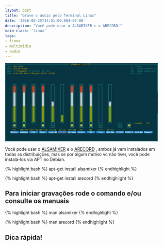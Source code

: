 ```yaml
---
layout: post
title: "Grave o áudio pelo Terminal Linux"
date: '2016-05-25T14:01:00.004-07:00'
description: "Você pode usar o ALSAMIXER e o ARECORD!"
main-class: 'linux'
tags:
- linux
- multimidia
- audio
---
```


![Grave o áudio pelo Terminal Linux](/assets/img/shell-script/alsamixer.jpg "Grave o áudio pelo Terminal Linux")


<script async src="https://pagead2.googlesyndication.com/pagead/js/adsbygoogle.js"></script>

<!-- Informat -->
<ins class="adsbygoogle"
     style="display:block"
     data-ad-client="ca-pub-2838251107855362"
     data-ad-slot="2327980059"
     data-ad-format="auto"
     data-full-width-responsive="true"></ins>

<script>
(adsbygoogle = window.adsbygoogle || []).push({});
</script>


Você pode usar o [ALSAMIXER](https://pt.wikipedia.org/wiki/Alsamixer) e o [ARECORD](https://linux.die.net/man/1/arecord) , ambos já vem instalados em todas as distribuições, mas se por algum motivo vc não tiver, você pode instalá-los via APT no Debian.

{% highlight bash %}
apt-get install alsamixer
{% endhighlight %}

{% highlight bash %}
apt-get install arecord
{% endhighlight %}

## Para iniciar gravações rode o comando e/ou consulte os manuais


<script async src="https://pagead2.googlesyndication.com/pagead/js/adsbygoogle.js"></script>

<!-- Informat -->
<ins class="adsbygoogle"
     style="display:block"
     data-ad-client="ca-pub-2838251107855362"
     data-ad-slot="2327980059"
     data-ad-format="auto"
     data-full-width-responsive="true"></ins>

<script>
(adsbygoogle = window.adsbygoogle || []).push({});
</script>


{% highlight bash %}
man alsamixer
{% endhighlight %}

{% highlight bash %}
man arecord
{% endhighlight %}

## Dica rápida! 

<script async src="https://pagead2.googlesyndication.com/pagead/js/adsbygoogle.js"></script>

<!-- Informat -->
<ins class="adsbygoogle"
 style="display:block"
 data-ad-client="ca-pub-2838251107855362"
 data-ad-slot="2327980059"
 data-ad-format="auto"
 data-full-width-responsive="true"></ins>

<script>
(adsbygoogle = window.adsbygoogle || []).push({});
</script>

